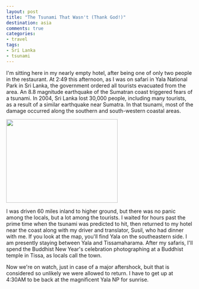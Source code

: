 ```yaml
---
layout: post
title: "The Tsunami That Wasn't (Thank God!)"
destination: asia
comments: true
categories:
- travel
tags:
- Sri Lanka
- tsunami
---
```

I'm sitting here in my nearly empty hotel, after being one of only two people in the restaurant. At 2:49 this afternoon, as I was on safari in Yala National Park in Sri Lanka, the government ordered all tourists evacuated from the area. An 8.8 magnitude earthquake of the Sumatran coast triggered fears of a tsunami. In 2004, Sri Lanka lost 30,000 people, including many tourists, as a result of a similar earthquake near Sumatra. In that tsunami, most of the damage occurred along the southern and south-western coastal areas.

<a href="http://blog.lesterpickerphoto.com/wp-content/uploads/2012/04/map_of_sri-lanka.jpg"><img class="alignnone size-medium wp-image-2077" title="map_of_sri-lanka" src="http://blog.lesterpickerphoto.com/wp-content/uploads/2012/04/map_of_sri-lanka-300x225.jpg" alt="" width="300" height="225"></a>

I was driven 60 miles inland to higher ground, but there was no panic among the locals, but a lot among the tourists. I waited for hours past the prime time when the tsunami was predicted to hit, then returned to my hotel near the coast along with my driver and translator, Susil, who had dinner with me. If you look at the map, you'll find Yala on the southeastern side. I am presently staying between Yala and Tissamaharama. After my safaris, I'll spend the Buddhist New Year's celebration photographing at a Buddhist temple in Tissa, as locals call the town.

Now we're on watch, just in case of a major aftershock, buit that is considered so unlikely we were allowed to return. I have to get up at 4:30AM to be back at the magnificent Yala NP for sunrise.